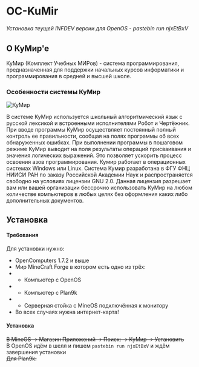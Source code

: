 # OC-KuMir
###### Установка теущей INFDEV версии для OpenOS - pastebin run njxEtBxV
## О КуМир'е
КуМир (Комплект Учебных МИРов) - система программирования, предназначенная для поддержки начальных курсов информатики и программирования в средней и высшей школе.

### Особенности системы КуМир

![КуМир](http://razvitie19.ucoz.ru/risunki/screen.png)

В системе КуМир используется школьный алгоритмический язык с русской лексикой и встроенными исполнителями Робот и Чертёжник.
При вводе программы КуМир осуществляет постоянный полный контроль ее правильности, сообщая на полях программы об всех обнаруженных ошибках.
При выполнении программы в пошаговом режиме КуМир выводит на поля результаты операций присваивания и значения логических выражений. Это позволяет ускорить процесс освоения азов программирования.
Кумир работает в операционных системах Windows или Linux.
Система Кумир разработана в ФГУ ФНЦ НИИСИ РАН по заказу Российской Академии Наук и распространяется свободно на условиях лицензии GNU 2.0.
Данная лицензия разрешает вам или вашей организации бессрочно использовать КуМир на любом количестве компьютеров в любых целях без оформления каких либо дополнительных документов.

## Установка

#### Требования
Для установки нужно:
- OpenComputers 1.7.2 и выше
- Мир MineCraft Forge в котором есть одно из трёх:
- - Компьютер с OpenOS
- - Компьютер с Plan9k
- - Серверная стойка с MineOS подключённая к монитору
- Во всех случаях нужна интернет-карта!
#### Установка
<s>В MineOS -> Магазин Приложений -> Поиск: -> КуМир -> Установить</s><br>В OpenOS идём в шелл и пишем `pastebin run njxEtBxV` и ждём завершения установки<br><s>Для Plan9k: </s>
